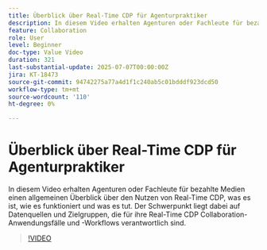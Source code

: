 ```yaml
---
title: Überblick über Real-Time CDP für Agenturpraktiker
description: In diesem Video erhalten Agenturen oder Fachleute für bezahlte Medien einen allgemeinen Überblick über den Nutzen von Real-Time CDP, was es ist, wie es funktioniert und was es tut. Der Schwerpunkt liegt dabei auf Datenquellen und Zielgruppen, die für ihre Real-Time CDP Collaboration-Anwendungsfälle und -Workflows verantwortlich sind.
feature: Collaboration
role: User
level: Beginner
doc-type: Value Video
duration: 321
last-substantial-update: 2025-07-07T00:00:00Z
jira: KT-18473
source-git-commit: 94742275a77a4d1f1c240ab5c01bdddf923dcd50
workflow-type: tm+mt
source-wordcount: '110'
ht-degree: 0%

---
```



# Überblick über Real-Time CDP für Agenturpraktiker

In diesem Video erhalten Agenturen oder Fachleute für bezahlte Medien einen allgemeinen Überblick über den Nutzen von Real-Time CDP, was es ist, wie es funktioniert und was es tut. Der Schwerpunkt liegt dabei auf Datenquellen und Zielgruppen, die für ihre Real-Time CDP Collaboration-Anwendungsfälle und -Workflows verantwortlich sind.

>[!VIDEO](https://video.tv.adobe.com/v/3464657/?learn=on&enablevpops)
